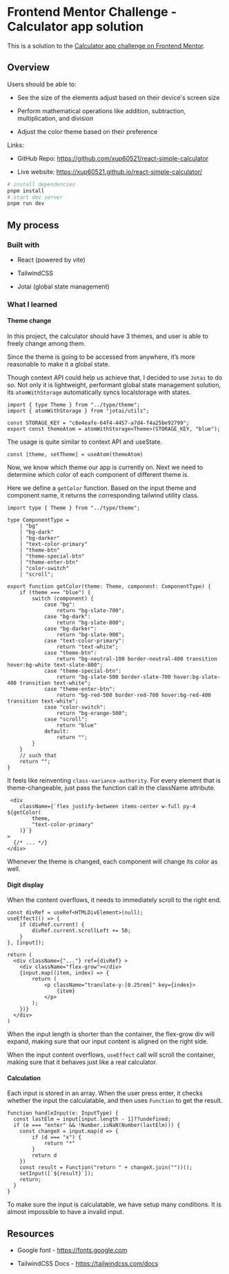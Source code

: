 # Frontend Mentor Challenge - Calculator app solution

This is a solution to the [Calculator app challenge on Frontend Mentor](https://www.frontendmentor.io/challenges/calculator-app-9lteq5N29 "https://www.frontendmentor.io/challenges/calculator-app-9lteq5N29").

## Overview

Users should be able to:

- See the size of the elements adjust based on their device's screen size

- Perform mathematical operations like addition, subtraction, multiplication, and division

- Adjust the color theme based on their preference

Links:

- GitHub Repo: <https://github.com/xup60521/react-simple-calculator>

- Live website: <https://xup60521.github.io/react-simple-calculator/>

```bash
# install dependencies
pnpm install
# start dev server
pnpm run dev
```

## My process

### Built with

- React (powered by vite)

- TailwindCSS

- Jotai (global state management)

### What I learned

#### Theme change

In this project, the calculator should have 3 themes, and user is able to freely change among them.

Since the theme is going to be accessed from anywhere, it’s more reasonable to make it a global state.

Though context API could help us achieve that, I decided to use `Jotai` to do so. Not only it is lightweight, performant global state management solution, its `atomWithStorage` automatically syncs localstorage with states.

```tsx
import { type Theme } from "../type/theme";
import { atomWithStorage } from "jotai/utils";

const STORAGE_KEY = "c8e4eafe-64f4-4457-a7d4-f4a25be92799";
export const themeAtom = atomWithStorage<Theme>(STORAGE_KEY, "blue");
```

The usage is quite similar to context API and useState.

```tsx
const [theme, setTheme] = useAtom(themeAtom)
```

Now, we know which theme our app is currently on. Next we need to determine which color of each component of different theme is.

Here we define a `getColor` function. Based on the input theme and component name, it returns the corresponding tailwind utility class.

```tsx
import type { Theme } from "../type/theme";

type ComponentType =
    | "bg"
    | "bg-dark"
    | "bg-darker"
    | "text-color-primary"
    | "theme-btn"
    | "theme-special-btn"
    | "theme-enter-btn"
    | "color-switch"
    | "scroll";

export function getColor(theme: Theme, component: ComponentType) {
    if (theme === "blue") {
        switch (component) {
            case "bg":
                return "bg-slate-700";
            case "bg-dark":
                return "bg-slate-800";
            case "bg-darker":
                return "bg-slate-900";
            case "text-color-primary":
                return "text-white";
            case "theme-btn":
                return "bg-neutral-100 border-neutral-400 transition hover:bg-white text-slate-800";
            case "theme-special-btn":
                return "bg-slate-500 border-slate-700 hover:bg-slate-400 transition text-white";
            case "theme-enter-btn":
                return "bg-red-500 border-red-700 hover:bg-red-400 transition text-white";
            case "color-switch":
                return "bg-orange-500";
            case "scroll":
                return "blue"
            default:
                return "";
        }
    }
    // such that
    return "";
}
```

It feels like reinventing `class-variance-authority`. For every element that is theme-changeable, just pass the function call in the className attribute.

```tsx
 <div
    className={`flex justify-between items-center w-full py-4 ${getColor(
        theme,
        "text-color-primary"
    )}`}
>
  {/* ... */}
</div>
```

Whenever the theme is changed, each component will change its color as well.

#### Digit display

When the content overflows, it needs to immediately scroll to the right end.

```tsx
const divRef = useRef<HTMLDivElement>(null);
useEffect(() => {
    if (divRef.current) {
        divRef.current.scrollLeft += 50;
    }
}, [input]);

return (
  <div className={"..."} ref={divRef} >
    <div className="flex-grow"></div>
    {input.map((item, index) => {
        return (
            <p className="translate-y-[0.25rem]" key={index}>
                {item}
            </p>
        );
    })}    
  </div>
)
```

When the input length is shorter than the container, the flex-grow div will expand, making sure that our input content is aligned on the right side.

When the input content overflows, `useEffect` call will scroll the container, making sure that it behaves just like a real calculator.

#### Calculation

Each input is stored in an array. When the user press enter, it checks whether the input the calculatable, and then uses `Function` to get the result.

```tsx
function handleInput(e: InputType) {
  const lastElm = input[input.length - 1]??undefined;
  if (e === "enter" && !Number.isNaN(Number(lastElm))) {
    const changeX = input.map(d => {
        if (d === "x") {
            return "*"
        }
        return d
    })
    const result = Function("return " + changeX.join(""))();
    setInput([`${result}`]);
    return;
  }  
}
```

To make sure the input is calculatable, we have setup many conditions. It is almost impossible to have a invalid input.

## Resources

- Google font - <https://fonts.google.com>

- TailwindCSS Docs - <https://tailwindcss.com/docs>